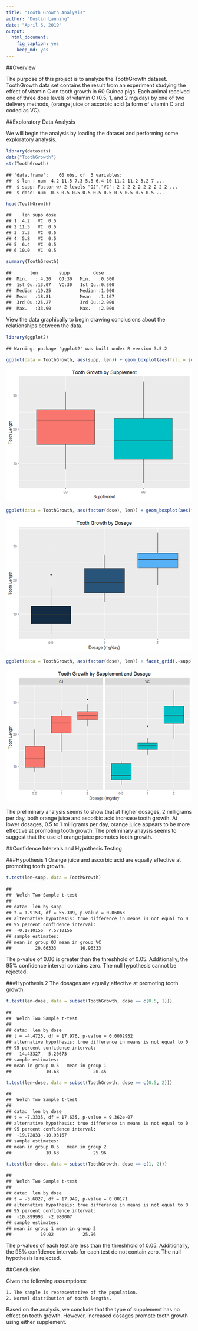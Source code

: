 ```yaml
---
title: "Tooth Growth Analysis"
author: "Dustin Lanning"
date: "April 6, 2019"
output: 
  html_document: 
    fig_caption: yes
    keep_md: yes
---
```


##Overview

The purpose of this project is to analyze the ToothGrowth dataset. ToothGrowth data set contains the result from an experiment studying the effect of vitamin C on tooth growth in 60 Guinea pigs. Each animal received one of three dose levels of vitamin C (0.5, 1, and 2 mg/day) by one of two delivery methods, (orange juice or ascorbic acid (a form of vitamin C and coded as VC).

##Exploratory Data Analysis

We will begin the analysis by loading the dataset and performing some exploratory analysis.


```r
library(datasets)
data("ToothGrowth")
str(ToothGrowth)
```

```
## 'data.frame':	60 obs. of  3 variables:
##  $ len : num  4.2 11.5 7.3 5.8 6.4 10 11.2 11.2 5.2 7 ...
##  $ supp: Factor w/ 2 levels "OJ","VC": 2 2 2 2 2 2 2 2 2 2 ...
##  $ dose: num  0.5 0.5 0.5 0.5 0.5 0.5 0.5 0.5 0.5 0.5 ...
```

```r
head(ToothGrowth)
```

```
##    len supp dose
## 1  4.2   VC  0.5
## 2 11.5   VC  0.5
## 3  7.3   VC  0.5
## 4  5.8   VC  0.5
## 5  6.4   VC  0.5
## 6 10.0   VC  0.5
```

```r
summary(ToothGrowth)
```

```
##       len        supp         dose      
##  Min.   : 4.20   OJ:30   Min.   :0.500  
##  1st Qu.:13.07   VC:30   1st Qu.:0.500  
##  Median :19.25           Median :1.000  
##  Mean   :18.81           Mean   :1.167  
##  3rd Qu.:25.27           3rd Qu.:2.000  
##  Max.   :33.90           Max.   :2.000
```

View the data graphically to begin drawing conclusions about the relationships between the data.


```r
library(ggplot2)
```

```
## Warning: package 'ggplot2' was built under R version 3.5.2
```

```r
ggplot(data = ToothGrowth, aes(supp, len)) + geom_boxplot(aes(fill = supp), show.legend = FALSE) + labs(title = "Tooth Growth by Supplement", x = "Supplement", y = "Tooth Length") + theme(plot.title = element_text(hjust = 0.5))
```

![](Tooth_Growth_Analysis_files/figure-html/unnamed-chunk-2-1.png)<!-- -->

```r
ggplot(data = ToothGrowth, aes(factor(dose), len)) + geom_boxplot(aes(fill = dose), show.legend = FALSE) + labs(title = "Tooth Growth by Dosage", x = "Dosage (mg/day)", y = "Tooth Length") + theme(plot.title = element_text(hjust = 0.5))
```

![](Tooth_Growth_Analysis_files/figure-html/unnamed-chunk-2-2.png)<!-- -->

```r
ggplot(data = ToothGrowth, aes(factor(dose), len)) + facet_grid(.~supp) + geom_boxplot(aes(fill = supp), show.legend = FALSE) + labs(title = "Tooth Growth by Supplement and Dosage", x = "Dosage (mg/day", y = "Tooth Length") + theme(plot.title = element_text(hjust = 0.5))
```

![](Tooth_Growth_Analysis_files/figure-html/unnamed-chunk-2-3.png)<!-- -->

The preliminary analysis seems to show that at higher dosages, 2 milligrams per day, both orange juice and ascorbic acid increase tooth growth. At lower dosages, 0.5 to 1 milligrams per day, orange juice appears to be more effective at promoting tooth growth. The preliminary anaysis seems to suggest that the use of orange juice promotes tooth growth.

##Confidence Intervals and Hypothesis Testing

###Hypothesis 1
Orange juice and ascorbic acid are equally effective at promoting tooth growth.


```r
t.test(len~supp, data = ToothGrowth)
```

```
## 
## 	Welch Two Sample t-test
## 
## data:  len by supp
## t = 1.9153, df = 55.309, p-value = 0.06063
## alternative hypothesis: true difference in means is not equal to 0
## 95 percent confidence interval:
##  -0.1710156  7.5710156
## sample estimates:
## mean in group OJ mean in group VC 
##         20.66333         16.96333
```

The p-value of 0.06 is greater than the threshhold of 0.05. Additionally, the 95% confidence interval contains zero. The null hypothesis cannot be rejected.

###Hypothesis 2
The dosages are equally effective at promoting tooth growth.


```r
t.test(len~dose, data = subset(ToothGrowth, dose == c(0.5, 1)))
```

```
## 
## 	Welch Two Sample t-test
## 
## data:  len by dose
## t = -4.4725, df = 17.976, p-value = 0.0002952
## alternative hypothesis: true difference in means is not equal to 0
## 95 percent confidence interval:
##  -14.43327  -5.20673
## sample estimates:
## mean in group 0.5   mean in group 1 
##             10.63             20.45
```

```r
t.test(len~dose, data = subset(ToothGrowth, dose == c(0.5, 2)))
```

```
## 
## 	Welch Two Sample t-test
## 
## data:  len by dose
## t = -7.3335, df = 17.635, p-value = 9.362e-07
## alternative hypothesis: true difference in means is not equal to 0
## 95 percent confidence interval:
##  -19.72833 -10.93167
## sample estimates:
## mean in group 0.5   mean in group 2 
##             10.63             25.96
```

```r
t.test(len~dose, data = subset(ToothGrowth, dose == c(1, 2)))
```

```
## 
## 	Welch Two Sample t-test
## 
## data:  len by dose
## t = -3.6827, df = 17.949, p-value = 0.00171
## alternative hypothesis: true difference in means is not equal to 0
## 95 percent confidence interval:
##  -10.899993  -2.980007
## sample estimates:
## mean in group 1 mean in group 2 
##           19.02           25.96
```

The p-values of each test are less than the threshhold of 0.05. Additionally, the 95% confidence intervals for each test do not contain zero. The null hypothesis is rejected.

##Conclusion

Given the following assumptions:

    1. The sample is representative of the population.
    2. Normal distribution of tooth lengths.

Based on the analysis, we conclude that the type of supplement has no effect on tooth growth. However, increased dosages promote tooth growth using either supplement.
